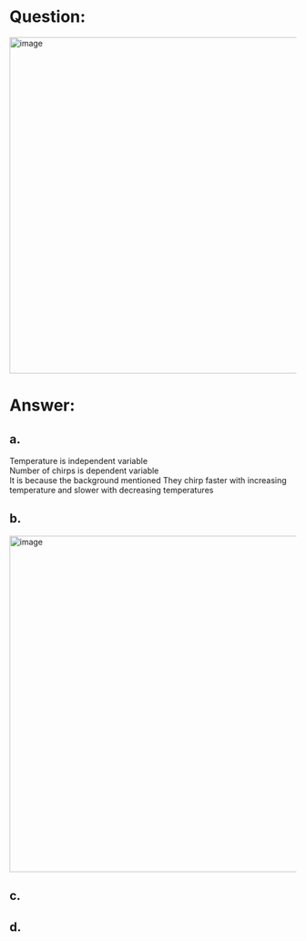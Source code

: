 # Question:<br>
<img width="568" height="590" alt="image" src="https://github.com/user-attachments/assets/a3030cd9-212c-479d-829c-3935a2f203fc" /><br>

# Answer:<br>
## a.<br>
Temperature is independent variable<br>
Number of chirps is dependent variable<br>
It is because the background mentioned They chirp faster with increasing temperature and slower with decreasing temperatures<br>
## b.<br>
<img width="989" height="590" alt="image" src="https://github.com/user-attachments/assets/b4febdd3-5ab5-4b6a-be74-0ad2734061a5" /><br>

## c.<br>
## d.<br>

